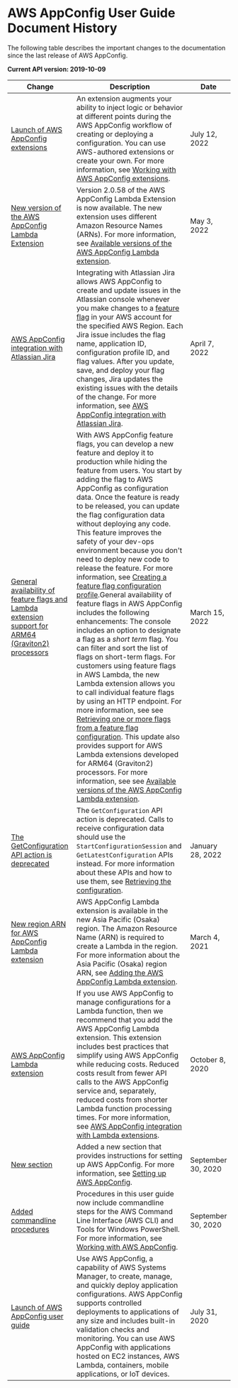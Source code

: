 # AWS AppConfig User Guide Document History<a name="doc-history"></a>

The following table describes the important changes to the documentation since the last release of AWS AppConfig\.

**Current API version: 2019\-10\-09**

| Change | Description | Date | 
| --- |--- |--- |
| [Launch of AWS AppConfig extensions](#doc-history) | An extension augments your ability to inject logic or behavior at different points during the AWS AppConfig workflow of creating or deploying a configuration\. You can use AWS\-authored extensions or create your own\. For more information, see [Working with AWS AppConfig extensions](https://docs.aws.amazon.com/appconfig/latest/userguide/working-with-appconfig-extensions.html)\. | July 12, 2022 | 
| [New version of the AWS AppConfig Lambda Extension](#doc-history) | Version 2\.0\.58 of the AWS AppConfig Lambda Extension is now available\. The new extension uses different Amazon Resource Names \(ARNs\)\. For more information, see [Available versions of the AWS AppConfig Lambda extension](https://docs.aws.amazon.com/appconfig/latest/userguide/appconfig-integration-lambda-extensions-versions.html)\. | May 3, 2022 | 
| [AWS AppConfig integration with Atlassian Jira ](#doc-history) | Integrating with Atlassian Jira allows AWS AppConfig to create and update issues in the Atlassian console whenever you make changes to a [feature flag](https://docs.aws.amazon.com/appconfig/latest/userguide/appconfig-creating-configuration-and-profile.html#appconfig-creating-configuration-and-profile-feature-flags) in your AWS account for the specified AWS Region\. Each Jira issue includes the flag name, application ID, configuration profile ID, and flag values\. After you update, save, and deploy your flag changes, Jira updates the existing issues with the details of the change\. For more information, see [AWS AppConfig integration with Atlassian Jira](https://docs.aws.amazon.com/appconfig/latest/userguide/appconfig-integration-jira.html)\. | April 7, 2022 | 
| [General availability of feature flags and Lambda extension support for ARM64 \(Graviton2\) processors](#doc-history) | With AWS AppConfig feature flags, you can develop a new feature and deploy it to production while hiding the feature from users\. You start by adding the flag to AWS AppConfig as configuration data\. Once the feature is ready to be released, you can update the flag configuration data without deploying any code\. This feature improves the safety of your dev\-ops environment because you don't need to deploy new code to release the feature\. For more information, see [Creating a feature flag configuration profile](https://docs.aws.amazon.com/appconfig/latest/userguide/appconfig-creating-configuration-and-profile.html#appconfig-creating-configuration-and-profile-feature-flags)\.General availability of feature flags in AWS AppConfig includes the following enhancements:  The console includes an option to designate a flag as a *short term* flag\. You can filter and sort the list of flags on short\-term flags\.   For customers using feature flags in AWS Lambda, the new Lambda extension allows you to call individual feature flags by using an HTTP endpoint\. For more information, see see [Retrieving one or more flags from a feature flag configuration](https://docs.aws.amazon.com/appconfig/latest/userguide/appconfig-integration-lambda-extensions-retrieving-flags.html)\.  This update also provides support for AWS Lambda extensions developed for ARM64 \(Graviton2\) processors\. For more information, see see [Available versions of the AWS AppConfig Lambda extension](https://docs.aws.amazon.com/appconfig/latest/userguide/appconfig-integration-lambda-extensions-versions.html)\.  | March 15, 2022 | 
| [The GetConfiguration API action is deprecated](#doc-history) | The `GetConfiguration` API action is deprecated\. Calls to receive configuration data should use the `StartConfigurationSession` and `GetLatestConfiguration` APIs instead\. For more information about these APIs and how to use them, see [Retrieving the configuration](https://docs.aws.amazon.com/appconfig/latest/userguide/appconfig-retrieving-the-configuration.html)\. | January 28, 2022 | 
| [New region ARN for AWS AppConfig Lambda extension](#doc-history) | AWS AppConfig Lambda extension is available in the new Asia Pacific \(Osaka\) region\. The Amazon Resource Name \(ARN\) is required to create a Lambda in the region\. For more information about the Asia Pacific \(Osaka\) region ARN, see [Adding the AWS AppConfig Lambda extension](https://docs.aws.amazon.com/appconfig/latest/userguide/appconfig-integration-lambda-extensions.html#appconfig-integration-lambda-extensions-enabling)\. | March 4, 2021 | 
| [AWS AppConfig Lambda extension](#doc-history) | If you use AWS AppConfig to manage configurations for a Lambda function, then we recommend that you add the AWS AppConfig Lambda extension\. This extension includes best practices that simplify using AWS AppConfig while reducing costs\. Reduced costs result from fewer API calls to the AWS AppConfig service and, separately, reduced costs from shorter Lambda function processing times\. For more information, see [AWS AppConfig integration with Lambda extensions](https://docs.aws.amazon.com/appconfig/latest/userguide/appconfig-integration-lambda-extensions.html)\. | October 8, 2020 | 
| [New section](#doc-history) | Added a new section that provides instructions for setting up AWS AppConfig\. For more information, see [Setting up AWS AppConfig](https://docs.aws.amazon.com/appconfig/latest/userguide/setting-up-appconfig.html)\. | September 30, 2020 | 
| [Added commandline procedures](#doc-history) | Procedures in this user guide now include commandline steps for the AWS Command Line Interface \(AWS CLI\) and Tools for Windows PowerShell\. For more information, see [Working with AWS AppConfig](https://docs.aws.amazon.com/appconfig/latest/userguide/appconfig-creating-application.html)\. | September 30, 2020 | 
| [Launch of AWS AppConfig user guide](#doc-history) | Use AWS AppConfig, a capability of AWS Systems Manager, to create, manage, and quickly deploy application configurations\. AWS AppConfig supports controlled deployments to applications of any size and includes built\-in validation checks and monitoring\. You can use AWS AppConfig with applications hosted on EC2 instances, AWS Lambda, containers, mobile applications, or IoT devices\. | July 31, 2020 | 